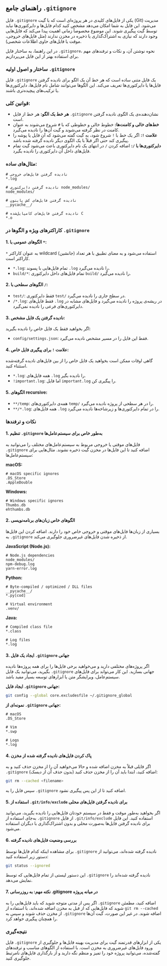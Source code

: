 ## راهنمای جامع `.gitignore`

فایل `.gitignore` یکی از فایل‌های کلیدی در هر پروژه‌ای است که با گیت (Git) مدیریت می‌شود. این فایل به شما امکان می‌دهد مشخص کنید کدام فایل‌ها و دایرکتوری‌ها نباید توسط گیت پیگیری شوند. این موضوع مخصوصاً زمانی اهمیت پیدا می‌کند که فایل‌هایی وجود دارند که نیازی به اشتراک‌گذاری یا ذخیره در مخزن ندارند (مثل فایل‌های خروجی، موقت یا فایل‌های حاوی اطلاعات شخصی).

در این راهنما، به ساختار فایل `.gitignore`، نحوه نوشتن آن، و نکات و ترفندهای مهم برای استفاده بهتر از این فایل می‌پردازیم.

### ساختار و اصول اولیه `.gitignore`

فایل `.gitignore` یک فایل متنی ساده است که هر خط آن یک الگو برای نادیده گرفتن فایل‌ها یا دایرکتوری‌ها تعریف می‌کند. این الگوها می‌توانند شامل نام فایل‌ها، دایرکتوری‌ها یا ترکیب‌های پیچیده‌تری باشند.

### قوانین کلی:

- **هر خط یک الگو:** هر خط از فایل `.gitignore` نشان‌دهنده‌ی یک الگوی نادیده گرفتن است.
- **خط‌های خالی و کامنت‌ها:** خطوط خالی و خطوطی که با `#` شروع می‌شوند به عنوان کامنت در نظر گرفته می‌شوند و گیت آن‌ها را نادیده می‌گیرد.
- **علامت `!`:** اگر یک خط با `!` شروع شود، به گیت گفته می‌شود که آن فایل یا پوشه را پیگیری کند حتی اگر قبلاً با یک الگوی دیگر نادیده گرفته شده باشد.
- **دایرکتوری‌ها با `/`:** اضافه کردن `/` در انتهای یک نام دایرکتوری باعث می‌شود گیت تمام فایل‌های داخل آن دایرکتوری را نادیده بگیرد.

### مثال‌های ساده:

```plaintext
# نادیده گرفتن فایل‌های خروجی
*.log

# نادیده گرفتن دایرکتوری node_modules/
node_modules/

# نادیده گرفتن فایل‌های کش پایتون
__pycache__/

# نادیده گرفتن فایل‌های کامپایل‌شده C
*.o
```

### کاراکترهای ویژه و الگوها در `.gitignore`

#### 1. **الگوهای عمومی با `*`:**

`*` به عنوان کاراکتر wildcard (جانشین) استفاده می‌شود و به معنای تطبیق با هر تعداد کاراکتر است.

- `*.log`: تمام فایل‌هایی با پسوند `.log` را نادیده می‌گیرد.
- `build/*`: تمام فایل‌های داخل دایرکتوری `build/` را نادیده می‌گیرد.

#### 2. **الگوهای سطحی با `/`:**

- `test/`: فقط دایرکتوری `test/` در سطح جاری را نادیده می‌گیرد.
- `/*.log`: فقط فایل‌های `.log` در ریشه‌ی پروژه را نادیده می‌گیرد و فایل‌های مشابه در دایرکتوری‌های فرعی را نادیده نمی‌گیرد.

#### 3. **نادیده گرفتن یک فایل مشخص:**

اگر بخواهید فقط یک فایل خاص را نادیده بگیرید:

- `config/settings.json`: فقط این فایل را در مسیر مشخص نادیده می‌گیرد.

#### 4. **علامت `!` برای پیگیری فایل خاص:**

گاهی اوقات ممکن است بخواهید یک فایل خاص را از بین فایل‌های نادیده گرفته‌شده استثناء کنید.

- `*.log`: همه فایل‌های `.log` را نادیده بگیر.
- `!important.log`: اما فایل `important.log` را پیگیری کن.

#### 5. **الگوهای recursive:**

- `**/temp`: همه‌ی دایرکتوری‌های `temp/` را در هر سطحی از پروژه نادیده می‌گیرد.
- `**/*.log`: همه فایل‌های `.log` را در تمام دایرکتوری‌ها و زیرشاخه‌ها نادیده می‌گیرد.

### نکات و ترفندها

#### 1. **تنظیم `.gitignore` به‌طور خاص برای سیستم‌عامل‌ها**

فایل‌های موقتی یا خروجی مربوط به سیستم‌عامل‌های مختلف را می‌توانید به `.gitignore` اضافه کنید تا این فایل‌ها در مخزن گیت ذخیره نشوند. مثال‌هایی برای سیستم‌عامل‌ها:

**macOS:**

```plaintext
# macOS specific ignores
.DS_Store
.AppleDouble
```

**Windows:**

```plaintext
# Windows specific ignores
Thumbs.db
ehthumbs.db
```

#### 2. **الگوهای خاص زبان‌های برنامه‌نویسی**

بسیاری از زبان‌ها فایل‌های موقتی و خروجی خاص خود را دارند. اضافه کردن این فایل‌ها به `.gitignore` از ذخیره شدن فایل‌های غیرضروری جلوگیری می‌کند.

**JavaScript (Node.js):**

```plaintext
# Node.js dependencies
node_modules/
npm-debug.log
yarn-error.log
```

**Python:**

```plaintext
# Byte-compiled / optimized / DLL files
__pycache__/
*.py[cod]

# Virtual environment
.venv/
```

**Java:**

```plaintext
# Compiled class file
*.class

# Log files
*.log
```

#### 3. **ایجاد یک فایل `.gitignore` جهانی**

اگر پروژه‌های مختلفی دارید و می‌خواهید برخی فایل‌ها را برای همه پروژه‌ها نادیده بگیرید، می‌توانید یک فایل `.gitignore` جهانی بسازید. این کار می‌تواند برای فایل‌های سیستم‌عامل، ویرایشگر متن یا ابزارهای توسعه بسیار مفید باشد.

**ایجاد فایل `.gitignore` جهانی:**

```bash
git config --global core.excludesfile ~/.gitignore_global
```

**نمونه‌ای از `.gitignore` جهانی:**

```plaintext
# macOS
.DS_Store

# Vim
*.swp

# Logs
*.log
```

#### 4. **پاک کردن فایل‌های نادیده گرفته شده از مخزن**

اگر فایلی قبلاً به مخزن اضافه شده و حالا می‌خواهید آن را از مخزن حذف کنید و به `.gitignore` اضافه کنید، ابتدا باید آن را از مخزن حذف کنید (بدون حذف آن از دیسک):

```bash
git rm --cached <filename>
```

سپس فایل را به `.gitignore` اضافه کنید تا از این پس پیگیری نشود.

#### 5. **استفاده از `.git/info/exclude` برای نادیده گرفتن فایل‌های محلی**

اگر بخواهید به‌طور موقت و فقط در سیستم خودتان فایل‌هایی را نادیده بگیرید، می‌توانید به‌جای استفاده از `.gitignore` از فایل `.git/info/exclude` استفاده کنید. این فایل برای نادیده گرفتن فایل‌ها به‌صورت محلی و بدون اشتراک‌گذاری با دیگران استفاده می‌شود.

#### 6. **بررسی وضعیت فایل‌های نادیده گرفته**

برای مشاهده اینکه کدام فایل‌ها توسط `.gitignore` نادیده گرفته شده‌اند، می‌توانید از دستور زیر استفاده کنید:

```bash
git status --ignored
```

این دستور لیستی از تمام فایل‌هایی که توسط `.gitignore` نادیده گرفته شده‌اند را نمایش می‌دهد.

#### 7. **نکته مهم: به روزرسانی .gitignore در میانه پروژه**

اگر پس از مدتی متوجه شوید که باید فایل‌هایی را به `.gitignore` اضافه کنید، مطمئن شوید که فایل‌هایی که از قبل به مخزن اضافه شده‌اند، با استفاده از `git rm --cached` از مخزن حذف شوند و سپس به `.gitignore` اضافه شوند. در غیر این صورت، گیت آن‌ها را همچنان پیگیری خواهد کرد.

### نتیجه‌گیری

فایل `.gitignore` یکی از ابزارهای قدرتمند گیت برای مدیریت بهینه فایل‌ها و جلوگیری از ورود فایل‌های غیرضروری به مخزن است. با استفاده از الگوهای مناسب و ترفندهای گفته‌شده، می‌توانید پروژه خود را تمیز و منظم نگه دارید و از بارگذاری فایل‌های نامرتبط جلوگیری کنید.
